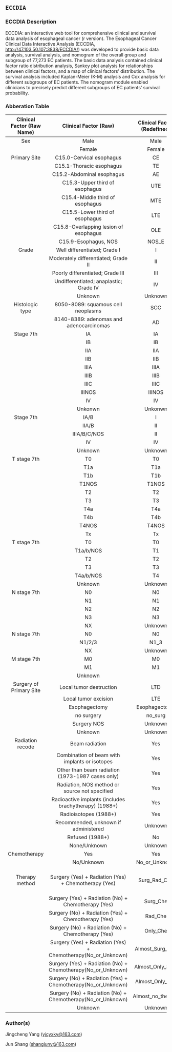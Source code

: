 ## `ECCDIA`
### ECCDIA Description
ECCDIA: an interactive web tool for comprehensive clinical and survival data analysis of esophageal cancer  (r version). The Esophageal Cancer Clinical Data Interactive Analysis (ECCDIA, <http://47.103.50.107:3838/ECCDIA/>) was developed to provide basic data analysis, survival analysis, and nomogram of the overall group and subgroup of 77,273 EC patients. The basic data analysis contained clinical factor ratio distribution analysis, Sankey plot analysis for relationships between clinical factors, and a map of clinical factors’ distribution. The survival analysis included Kaplan-Meier (K-M) analysis and Cox analysis for different subgroups of EC patients. The nomogram module enabled clinicians to precisely predict different subgroups of EC patients’ survival probability.

###  Abberation Table

| Clinical Factor (Raw Name) | Clinical Factor (Raw)                                        | Clinical Factor (Redefined) | Clinical Factor (Redefine Name)                              |
| :-: | :-: | :-: | :-: |
| Sex                        | Male                                                         | Male                       | Sex                                                          |
|                            | Female                                                       | Female                     |                                                              |
| Primary Site               | C15.0-Cervical esophagus                                     | CE                         | Primary_Site                                                 |
|                            | C15.1-Thoracic esophagus                                     | TE                         |                                                              |
|                            | C15.2-Abdominal esophagus                                    | AE                         |                                                              |
|                            | C15.3-Upper third of esophagus                               | UTE                        |                                                              |
|                            | C15.4-Middle third of esophagus                              | MTE                        |                                                              |
|                            | C15.5-Lower third of esophagus                               | LTE                        |                                                              |
|                            | C15.8-Overlapping lesion of esophagus                        | OLE                        |                                                              |
|                            | C15.9-Esophagus, NOS                                         | NOS_E                      |                                                              |
| Grade                      | Well differentiated; Grade I                                 | I                          |                                                              |
|                            | Moderately differentiated; Grade II                          | II                         |                                                              |
|                            | Poorly differentiated; Grade III                             | III                        |                                                              |
|                            | Undifferentiated; anaplastic; Grade IV                       | IV                         |                                                              |
|                            | Unknown                                                      | Unknown                    |                                                              |
| Histologic type            | 8050-8089: squamous cell neoplasms                           | SCC                        | Histologic_type                                              |
|                            | 8140-8389: adenomas and adenocarcinomas                      | AD                         |                                                              |
| Stage 7th                  | IA                                                           | IA                         | Stage_9_group                                                |
|                            | IB                                                           | IB                         |                                                              |
|                            | IIA                                                          | IIA                        |                                                              |
|                            | IIB                                                          | IIB                        |                                                              |
|                            | IIIA                                                         | IIIA                       |                                                              |
|                            | IIIB                                                         | IIIB                       |                                                              |
|                            | IIIC                                                         | IIIC                       |                                                              |
|                            | IIINOS                                                       | IIINOS                     |                                                              |
|                            | IV                                                           | IV                         |                                                              |
|                            | Unkonwn                                                      | Unkonwn                    |                                                              |
| Stage 7th                  | IA/B                                                         | I                          | Stage_4_group                                                |
|                            | IIA/B                                                        | II                         |                                                              |
|                            | IIIA/B/C/NOS                                                 | II                         |                                                              |
|                            | IV                                                           | IV                         |                                                              |
|                            | Unknown                                                      | Unknown                    |                                                              |
| T stage 7th                | T0                                                           | T0                         | T_9_group                                                    |
|                            | T1a                                                          | T1a                        |                                                              |
|                            | T1b                                                          | T1b                        |                                                              |
|                            | T1NOS                                                        | T1NOS                      |                                                              |
|                            | T2                                                           | T2                         |                                                              |
|                            | T3                                                           | T3                         |                                                              |
|                            | T4a                                                          | T4a                        |                                                              |
|                            | T4b                                                          | T4b                        |                                                              |
|                            | T4NOS                                                        | T4NOS                      |                                                              |
|                            | Tx                                                           | Tx                         |                                                              |
| T stage 7th                | T0                                                           | T0                         | T_5_group                                                    |
|                            | T1a/b/NOS                                                    | T1                         |                                                              |
|                            | T2                                                           | T2                         |                                                              |
|                            | T3                                                           | T3                         |                                                              |
|                            | T4a/b/NOS                                                    | T4                         |                                                              |
|                            | Unknown                                                      | Unknown                    |                                                              |
| N stage 7th                | N0                                                           | N0                         | N_4_group                                                    |
|                            | N1                                                           | N1                         |                                                              |
|                            | N2                                                           | N2                         |                                                              |
|                            | N3                                                           | N3                         |                                                              |
|                            | NX                                                           | Unknown                    |                                                              |
| N stage 7th                | N0                                                           | N0                         | N_2_group                                                    |
|                            | N1/2/3                                                       | N1_3                       |                                                              |
|                            | NX                                                           | Unknown                    |                                                              |
| M stage 7th                | M0                                                           | M0                         | M                                                            |
|                            | M1                                                           | M1                         |                                                              |
|                            | Unknown                                                      |                            |                                                              |
| Surgery of Primary Site    | Local tumor destruction                                      | LTD                        | Surgery_of_Primary_Site                                      |
|                            | Local tumor excision                                         | LTE                        |                                                              |
|                            | Esophagectomy                                                | Esophagectomy              |                                                              |
|                            | no surgery                                                   | no_surg                    |                                                              |
|                            | Surgery NOS                                                  | Unknown                    |                                                              |
|                            | Unknown                                                      | Unknown                    |                                                              |
| Radiation recode           | Beam radiation                                               | Yes                        | Radiation_recode                                             |
|                            | Combination of beam with implants or isotopes                | Yes                        |                                                              |
|                            | Other than beam radiation (1973-1987 cases only)             | Yes                        |                                                              |
|                            | Radiation, NOS  method or source not specified               | Yes                        |                                                              |
|                            | Radioactive implants (includes brachytherapy) (1988+)        | Yes                        |                                                              |
|                            | Radioisotopes (1988+)                                        | Yes                        |                                                              |
|                            | Recommended, unknown if administered                         | Unknown                    |                                                              |
|                            | Refused (1988+)                                              | No                         |                                                              |
|                            | None/Unknown                                                 | Unknown                    |                                                              |
| Chemotherapy               | Yes                                                          | Yes                        | Chemotherapy                                                 |
|                            | No/Unknown                                                   | No_or_Unknown              |                                                              |
| Therapy method             | Surgery (Yes) + Radiation (Yes) + Chemotherapy (Yes)         | Surg_Rad_Che               | Therapy_method (based on surgey, radiation and Chemotherapy) |
|                            | Surgery (Yes) + Radiation (No) + Chemotherapy (Yes)          | Surg_Che                   |                                                              |
|                            | Surgery (No) + Radiation (Yes) + Chemotherapy (Yes)          | Rad_Che                    |                                                              |
|                            | Surgery (No) + Radiation (No) + Chemotherapy (Yes)           | Only_Che                   |                                                              |
|                            | Surgery (Yes) + Radiation (Yes) + Chemotherapy(No_or_Unknown) | Almost_Surg_Rad            |                                                              |
|                            | Surgery (Yes) + Radiation (No) + Chemotherapy(No_or_Unknown) | Almost_Only_Surg           |                                                              |
|                            | Surgery (No) + Radiation (Yes) + Chemotherapy(No_or_Unknown) | Almost_Only_Rad            |                                                              |
|                            | Surgery (No) + Radiation (No) + Chemotherapy(No_or_Unknown)  | Almost_no_therapy          |                                                              |
|                            | Unknown                                                      | Unknown                    |                                                              |



### Author(s)

Jingcheng Yang (yjcyxky@163.com)

Jun Shang (shangjunv@163.com)